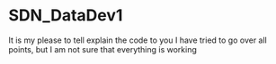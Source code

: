 # SDN_DataDev1

It is my please to tell explain the code to you
I have tried to go over all points, but I am not sure that everything is working
